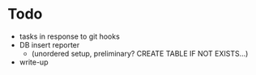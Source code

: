 # Todo
- tasks in response to git hooks
- DB insert reporter
  - (unordered setup, preliminary? CREATE TABLE IF NOT EXISTS…)
- write-up


